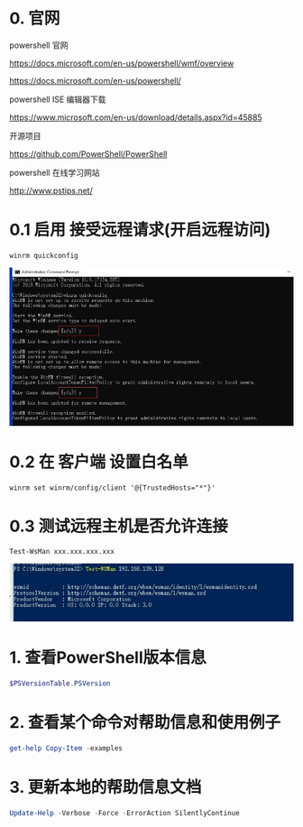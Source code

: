 # 0. 官网

powershell 官网

https://docs.microsoft.com/en-us/powershell/wmf/overview

https://docs.microsoft.com/en-us/powershell/

powershell ISE 编辑器下载

https://www.microsoft.com/en-us/download/details.aspx?id=45885

开源项目

https://github.com/PowerShell/PowerShell

powershell 在线学习网站

http://www.pstips.net/


# 0.1 启用 接受远程请求(开启远程访问)
```
winrm quickconfig
```
![image](./static/winrm.jpg)

# 0.2 在 客户端  设置白名单
```
winrm set winrm/config/client '@{TrustedHosts="*"}'
```

# 0.3 测试远程主机是否允许连接

```
Test-WsMan xxx.xxx.xxx.xxx
```

![image](./static/test-wsman.jpg)


# 1. 查看PowerShell版本信息

```powershell
$PSVersionTable.PSVersion
```

# 2. 查看某个命令对帮助信息和使用例子

```powershell
get-help Copy-Item -examples
```

# 3. 更新本地的帮助信息文档

```powershell
Update-Help -Verbose -Force -ErrorAction SilentlyContinue
```

